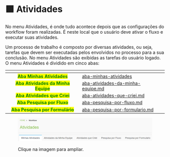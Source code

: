 # 🟩 Atividades

No menu Atividades, é onde tudo acontece depois que as configurações do workflow foram realizadas. É neste local que o usuário deve ativar o fluxo e executar suas atividades.

Um processo de trabalho é composto por diversas atividades, ou seja, tarefas que devem ser executadas pelos envolvidos no processo para a sua conclusão. No menu Atividades são exibidas as tarefas do usuário logado. O menu Atividades é dividido em cinco abas:

<table data-view="cards"><thead><tr><th align="center"></th><th data-hidden data-card-target data-type="content-ref"></th></tr></thead><tbody><tr><td align="center"><mark style="color:green;"><strong>Aba Minhas Atividades</strong></mark></td><td><a href="aba-minhas-atividades/">aba-minhas-atividades</a></td></tr><tr><td align="center"><mark style="color:green;"><strong>Aba Atividades da Minha Equipe</strong></mark></td><td><a href="aba-atividades-da-minha-equipe.md">aba-atividades-da-minha-equipe.md</a></td></tr><tr><td align="center"><mark style="color:green;"><strong>Aba Atividades que Criei</strong></mark></td><td><a href="aba-atividades-que-criei.md">aba-atividades-que-criei.md</a></td></tr><tr><td align="center"><mark style="color:green;"><strong>Aba Pesquisa por Fluxo</strong></mark></td><td><a href="aba-pesquisa-por-fluxo.md">aba-pesquisa-por-fluxo.md</a></td></tr><tr><td align="center"><mark style="color:green;"><strong>Aba Pesquisa por Formulário</strong></mark></td><td><a href="aba-pesquisa-por-formulario.md">aba-pesquisa-por-formulario.md</a></td></tr></tbody></table>

<figure><img src="../../.gitbook/assets/atividades01.png" alt=""><figcaption><p>Clique na imagem para ampliar.</p></figcaption></figure>
